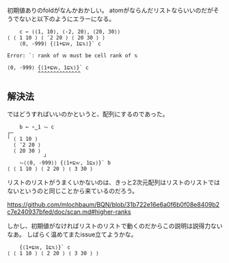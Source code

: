 
##

初期値ありのfoldがなんかおかしい。
atomがならんだリストならいいのだがそうでないと以下のようにエラーになる。

```apl
    c ← ⟨⟨1, 10⟩, ⟨-2, 20⟩, ⟨20, 30⟩⟩
⟨ ⟨ 1 10 ⟩ ⟨ ¯2 20 ⟩ ⟨ 20 30 ⟩ ⟩
    ⟨0, -999⟩ {⟨1+⊑𝕨, 1⊑𝕩⟩}` c

Error: `: rank of 𝕨 must be cell rank of 𝕩

⟨0, -999⟩ {⟨1+⊑𝕨, 1⊑𝕩⟩}` c
          ^^^^^^^^^^^^^^          
```

## 解決法

ではどうすればいいのかというと、配列にするのであった。

```apl
    b ← ∘‿1 ⥊ c
┌─           
╵ ⟨ 1 10 ⟩   
  ⟨ ¯2 20 ⟩  
  ⟨ 20 30 ⟩  
            ┘
    ⥊⟨⟨0, -999⟩⟩ {⟨1+⊑𝕨, 1⊑𝕩⟩}` b
⟨ ⟨ 1 10 ⟩ ⟨ 2 20 ⟩ ⟨ 3 30 ⟩
```

リストのリストがうまくいかないのは、きっと2次元配列はリストのリストではないというのと同じことから来ているのだろう。

https://github.com/mlochbaum/BQN/blob/31b722e16e6a0f6b0f08e8409b2c7e240937bfed/doc/scan.md#higher-ranks

しかし、初期値がなければリストのリストで動くのだからこの説明は説得力ないなあ。
しばらく温めてまたissue立てようかな。

```apl
    {⟨1+⊑𝕨, 1⊑𝕩⟩}` c
⟨ ⟨ 1 10 ⟩ ⟨ 2 20 ⟩ ⟨ 3 30 ⟩ ⟩
```
